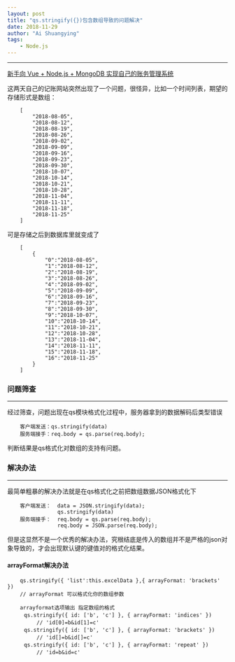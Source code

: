 ```yaml
---
layout: post
title: "qs.stringify({})包含数组导致的问题解决"
date: 2018-11-29
author: "Ai Shuangying"
tags:
	- Node.js
---
```


----------

[新手向 Vue + Node.js + MongoDB 实现自己的账务管理系统](https://github.com/AiYooooo/Ai-Finance)

这两天自己的记账网站突然出现了一个问题，很怪异，比如一个时间列表，期望的存储形式是数组：

```
	[
		"2018-08-05", 
        "2018-08-12", 
        "2018-08-19", 
        "2018-08-26", 
        "2018-09-02", 
        "2018-09-09", 
        "2018-09-16", 
        "2018-09-23", 
        "2018-09-30", 
        "2018-10-07", 
        "2018-10-14", 
        "2018-10-21", 
        "2018-10-28", 
        "2018-11-04", 
        "2018-11-11", 
        "2018-11-18", 
        "2018-11-25"
	]
```

可是存储之后到数据库里就变成了 

```
	[
		{
			"0":"2018-08-05", 
	        "1":"2018-08-12", 
	        "2":"2018-08-19", 
	        "3":"2018-08-26", 
	        "4":"2018-09-02", 
	        "5":"2018-09-09", 
	        "6":"2018-09-16", 
	        "7":"2018-09-23", 
	        "8":"2018-09-30", 
	        "9":"2018-10-07", 
	        "10":"2018-10-14", 
	        "11":"2018-10-21", 
	        "12":"2018-10-28", 
	        "13":"2018-11-04", 
	        "14":"2018-11-11", 
	        "15":"2018-11-18", 
	        "16":"2018-11-25"
	    }
	]
```

### 问题筛查
-------------

经过筛查，问题出现在qs模块格式化过程中，服务器拿到的数据解码后类型错误

```
	客户端发送：qs.stringify(data)
	服务端接手：req.body = qs.parse(req.body);
```

判断结果是qs格式化对数组的支持有问题。

### 解决办法
-------------

最简单粗暴的解决办法就是在qs格式化之前把数组数据JSON格式化下

```
	客户端发送：	data = JSON.stringify(data);
				qs.stringify(data)
	服务端接手：	req.body = qs.parse(req.body);
				req.body = JSON.parse(req.body);
```

但是这显然不是一个优秀的解决办法，究根结底是传入的数组并不是严格的json对象导致的，才会出现默认键的键值对的格式化结果。

#### arrayFormat解决办法

```
	qs.stringify({ 'list':this.excelData },{ arrayFormat: 'brackets' })
	// arrayFormat 可以格式化你的数组参数

	arrayformat选项输出 指定数组的格式
　　	qs.stringify({ id: ['b', 'c'] }, { arrayFormat: 'indices' })
　　		// 'id[0]=b&id[1]=c'
　　	qs.stringify({ id: ['b', 'c'] }, { arrayFormat: 'brackets' })
　　		// 'id[]=b&id[]=c'
　　	qs.stringify({ id: ['b', 'c'] }, { arrayFormat: 'repeat' })
　　		// 'id=b&id=c'
```

